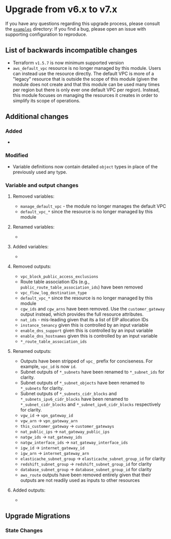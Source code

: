 # Upgrade from v6.x to v7.x

If you have any questions regarding this upgrade process, please consult the [`examples`](https://github.com/terraform-aws-modules/terraform-aws-vpc/tree/master/examples) directory:
If you find a bug, please open an issue with supporting configuration to reproduce.

## List of backwards incompatible changes

- Terraform `v1.5.7` is now minimum supported version
- `aws_default_vpc` resource is no longer managed by this module. Users can instead use the resource directly. The default VPC is more of a "legacy" resource that is outside the scope of this module (given the module does not create and that this module can be used many times per region but there is only ever one default VPC per region). Instead, this module focuses on managing the resources it creates in order to simplify its scope of operations.

## Additional changes

### Added

-

### Modified

- Variable definitions now contain detailed `object` types in place of the previously used any type.

### Variable and output changes

1. Removed variables:

    - `manage_default_vpc` - the module no longer manages the default VPC
    - `default_vpc_*` since the resource is no longer managed by this module

2. Renamed variables:

    -

3. Added variables:

    -

4. Removed outputs:

    - `vpc_block_public_access_exclusions`
    - Route table association IDs (e.g., `public_route_table_association_ids`) have been removed
    - `vpc_flow_log_destination_type`
    - `default_vpc_*` since the resource is no longer managed by this module
    - `cgw_ids` and `cgw_arns` have been removed. Use the `customer_gateway` output instead, which provides the full resource attributes.
    - `nat_ids` - mis-leading given that its a list of EIP allocation IDs
    - `instance_tenancy` given this is controlled by an input variable
    - `enable_dns_support` given this is controlled by an input variable
    - `enable_dns_hostnames` given this is controlled by an input variable
    - `*_route_table_association_ids`

5. Renamed outputs:

    - Outputs have been stripped of `vpc_` prefix for conciseness. For example, `vpc_id` is now `id`.
    - Subnet outputs of `*_subnets` have been renamed to `*_subnet_ids` for clarity.
    - Subnet outputs of `*_subnet_objects` have been renamed to `*_subnets` for clarity.
    - Subnet outputs of `*_subnets_cidr_blocks` and `*_subnets_ipv6_cidr_blocks` have been renamed to `*_subnet_cidr_blocks` and `*_subnet_ipv6_cidr_blocks` respectively for clarity.
    - `vgw_id` -> `vpn_gateway_id`
    - `vgw_arn` -> `vpn_gateway_arn`
    - `this_customer_gateway` -> `customer_gateways`
    - `nat_public_ips` -> `nat_gateway_public_ips`
    - `natgw_ids` -> `nat_gateway_ids`
    - `natgw_interface_ids` -> `nat_gateway_interface_ids`
    - `igw_id` -> `internet_gateway_id`
    - `igw_arn` -> `internet_gateway_arn`
    - `elasticache_subnet_group` -> `elasticache_subnet_group_id` for clarity
    - `redshift_subnet_group` -> `redshift_subnet_group_id` for clarity
    - `database_subnet_group` -> `database_subnet_group_id` for clarity
    - `aws_route` outputs have been removed entirely given that their outputs are not readily used as inputs to other resources

6. Added outputs:

    -

## Upgrade Migrations

### State Changes
